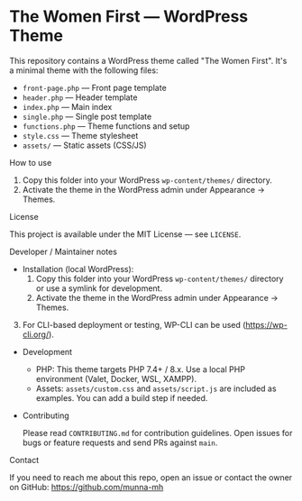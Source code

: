 # The Women First — WordPress Theme

This repository contains a WordPress theme called "The Women First". It's a minimal theme with the following files:

- `front-page.php` — Front page template
- `header.php` — Header template
- `index.php` — Main index
- `single.php` — Single post template
- `functions.php` — Theme functions and setup
- `style.css` — Theme stylesheet
- `assets/` — Static assets (CSS/JS)

How to use

1. Copy this folder into your WordPress `wp-content/themes/` directory.
2. Activate the theme in the WordPress admin under Appearance → Themes.

License

This project is available under the MIT License — see `LICENSE`.

Developer / Maintainer notes

- Installation (local WordPress):
	1. Copy this folder into your WordPress `wp-content/themes/` directory or use a symlink for development.
	2. Activate the theme in the WordPress admin under Appearance → Themes.
 3. For CLI-based deployment or testing, WP-CLI can be used (https://wp-cli.org/).

- Development

	- PHP: This theme targets PHP 7.4+ / 8.x. Use a local PHP environment (Valet, Docker, WSL, XAMPP).
	- Assets: `assets/custom.css` and `assets/script.js` are included as examples. You can add a build step if needed.

- Contributing

	Please read `CONTRIBUTING.md` for contribution guidelines. Open issues for bugs or feature requests and send PRs against `main`.

Contact

If you need to reach me about this repo, open an issue or contact the owner on GitHub: https://github.com/munna-mh
